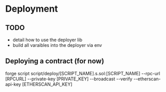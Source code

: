 # Deployment

## TODO

-   detail how to use the deployer lib
-   build all varaibles into the deployer via env

## Deploying a contract (for now)

forge script script/deploy/[SCRIPT_NAME].s.sol:[SCRIPT_NAME] --rpc-url [RPCURL] --private-key [PRIVATE_KEY] --broadcast --verify --etherscan-api-key [ETHERSCAN_API_KEY]
